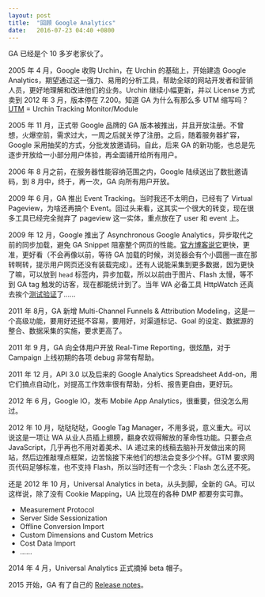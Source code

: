 ```yaml
---
layout: post
title:  "回顾 Google Analytics"
date:   2016-07-23 04:40 +0800
---
```


GA 已经是个 10 多岁老家伙了。

2005 年 4 月，Google 收购 Urchin，在 Urchin 的基础上，开始建造 Google Analytics，期望通过这一强力、易用的分析工具，帮助全球的网站开发者和营销人员，更好地理解和改进他们的业务。Urchin 继续小幅更新，并以 License 方式卖到 2012 年 3 月，版本停在 7.200。知道 GA 为什么有那么多 UTM 缩写吗？[UTM]([https://support.google.com/urchin/answer/28307?hl=en](https://support.google.com/urchin/answer/28307?hl=en)) = Urchin Tracking Monitor/Module

2005 年 11 月，正式带 Google 品牌的 GA 版本被推出，并且开放注册。不曾想，火爆空前，需求过大，一周之后就关停了注册。之后，随着服务器扩容，Google 采用抽奖的方式，分批发放邀请码。自此，后来 GA 的新功能，也总是先逐步开放给一小部分用户体验，再全面铺开给所有用户。

2006 年 8 月之前，在服务器性能容纳范围之内，Google 陆续送出了数批邀请码，到 8 月中，终于，再一次，GA 向所有用户开放。

2009 年 6 月，GA 推出 Event Tracking。当时我还不太明白，已经有了 Virtual Pageview，为啥还再搞个 Event。回过头来看，这其实一个很大的转变，现在很多工具已经完全抛弃了 pageview 这一实体，重点放在了 user 和 event 上。

2009 年 12 月，Google 推出了 Asynchronous Google Analytics，异步取代之前的同步加载，避免 GA Snippet 阻塞整个网页的性能。[官方博客说它](http://googlecode.blogspot.hk/2009/12/google-analytics-launches-asynchronous.html)更快，更准，更好看（不会再像以前，等待 GA 加载的时候，浏览器会有个小圆圈一直在那转啊转，提示用户网页还没有装载完成）。还有人说能采集到更多数据，因为更快了嘛，可以放到 `head` 标签内，异步加载，所以以前由于图片、Flash 太慢，等不到 GA tag 触发的访客，现在都能统计到了。当年 WA 必备工具 HttpWatch 还真去挨个[测试验证](https://blog.httpwatch.com/2010/07/29/asynchronous-google-analytics-is-better-but-not-faster/)了……

2011 年 8月，GA 新增 Multi-Channel Funnels & Attribution Modeling，这是一个高级功能，要用好还挺不容易，要用好，对渠道标记、Goal 的设定、数据源的整合、数据采集的实施，要求更高了。

2011 年 9 月，GA 向全体用户开放 Real-Time Reporting，很炫酷，对于 Campaign 上线初期的各项 debug 非常有帮助。

2011 年 12 月，API 3.0 以及后来的 Google Analytics Spreadsheet Add-on，用它们搞点自动化，对提高工作效率很有帮助，分析、报告更自由，更好玩。

2012 年 6 月，Google IO，发布 Mobile App Analytics，很重要，但没怎么用过。

2012 年 10 月，哒哒哒哒，Google Tag Manager，不用多说，意义重大。可以说这是一项让 WA 从业人员插上翅膀，翻身农奴得解放的革命性功能。只要会点 JavaScript，几乎再也不用对着美术、IA 递过来的线稿去脑补开发做出来的网站，然后边推敲埋点框架，边苦恼接下来他们的想法会变多少个样。GTM 要求网页代码足够标准，也不支持 Flash，所以当时还有一个念头：Flash 怎么还不死。

还是 2012 年 10 月，Universal Analytics in beta，从头到脚，全新的 GA。可以这样说，除了没有 Cookie Mapping，UA 比现在的各种 DMP 都要夯实可靠。

- Measurement Protocol
- Server Side Sessionization
- Offline Conversion Import
- Custom Dimensions and Custom Metrics
- Cost Data Import
- ……

2014 年 4 月，Universal Analytics 正式摘掉 beta 帽子。

2015 开始，GA 有了自己的 [Release notes](https://support.google.com/analytics/topic/6179391?hl=en)。
